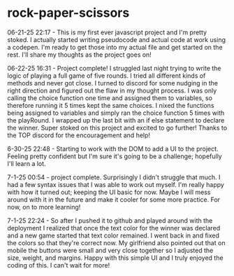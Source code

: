 # rock-paper-scissors

06-21-25 22:17 - This is my first ever javascript project and I'm pretty stoked. I actually started writing pseudocode and actual code at work using a codepen. I'm ready to get those into my actual file and get started on the rest. I'll share my thoughts as the project goes on!

06-22-25 16:31 - Project complete! I struggled last night trying to write the logic of playing a full game of five rounds. I tried all different kinds of methods and never got close. I turned to discord for some nudging in the right direction and figured out the flaw in my thought process. I was only calling the choice function one time and assigned them to variables, so therefore running it 5 times kept the same choices. I nixed the functions being assigned to variables and simply ran the choice function 5 times with the playRound. I wrapped up the last bit with an if else statement to declare the winner. Super stoked on this project and excited to go further! Thanks to the TOP discord for the encouragement and help!

6-30-25 22:48 - Starting to work with the DOM to add a UI to the project. Feeling pretty confident but I'm sure it's going to be a challenge; hopefully I'll learn a lot.

7-1-25 00:54 - project complete. Surprisingly I didn't struggle that much. I had a few syntax issues that I was able to work out myself. I'm really happy with how it turned out; keeping the UI basic for now. Maybe I will mess around with it in the future and make it cooler for some more practice. For now, on to more learning!

7-1-25 22:24 - So after I pushed it to github and played around with the deployment I realized that once the text color for the winner was declared and a new game started that text color remained. I went back in and fixed the colors so that they're correct now. My girlfriend also pointed out that on mobile the buttons were small and very close together so I adjusted the size, weight, and margins. Happy with this simple UI and I truly enjoyed the coding of this. I can't wait for more!
